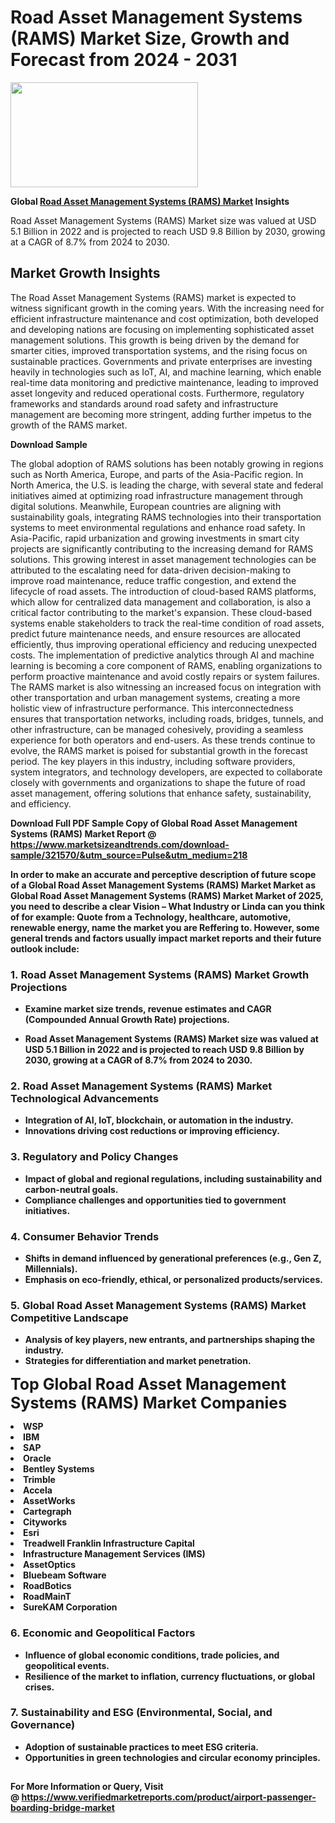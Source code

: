 <H1>Road Asset Management Systems (RAMS) Market Size, Growth and Forecast from 2024 - 2031</H1><img class="aligncenter size-medium wp-image-584254" src="https://thirdeyenews.in/wp-content/uploads/2024/09/Global-Market-Research-300x168.jpeg" alt="" width="300" height="168" /><p><strong>Global&nbsp;<a href="https://www.marketsizeandtrends.com/download-sample/321570/&amp;utm_source=Pulse&amp;utm_medium=218">Road Asset Management Systems (RAMS) Market</a> Insights</strong></p><p>Road Asset Management Systems (RAMS) Market size was valued at USD 5.1 Billion in 2022 and is projected to reach USD 9.8 Billion by 2030, growing at a CAGR of 8.7% from 2024 to 2030.</p><p><h2>Market Growth Insights</h2> <p>The Road Asset Management Systems (RAMS) market is expected to witness significant growth in the coming years. With the increasing need for efficient infrastructure maintenance and cost optimization, both developed and developing nations are focusing on implementing sophisticated asset management solutions. This growth is being driven by the demand for smarter cities, improved transportation systems, and the rising focus on sustainable practices. Governments and private enterprises are investing heavily in technologies such as IoT, AI, and machine learning, which enable real-time data monitoring and predictive maintenance, leading to improved asset longevity and reduced operational costs. Furthermore, regulatory frameworks and standards around road safety and infrastructure management are becoming more stringent, adding further impetus to the growth of the RAMS market.</p> <p><strong>Download Sample</strong></p> <p>The global adoption of RAMS solutions has been notably growing in regions such as North America, Europe, and parts of the Asia-Pacific region. In North America, the U.S. is leading the charge, with several state and federal initiatives aimed at optimizing road infrastructure management through digital solutions. Meanwhile, European countries are aligning with sustainability goals, integrating RAMS technologies into their transportation systems to meet environmental regulations and enhance road safety. In Asia-Pacific, rapid urbanization and growing investments in smart city projects are significantly contributing to the increasing demand for RAMS solutions. This growing interest in asset management technologies can be attributed to the escalating need for data-driven decision-making to improve road maintenance, reduce traffic congestion, and extend the lifecycle of road assets. The introduction of cloud-based RAMS platforms, which allow for centralized data management and collaboration, is also a critical factor contributing to the market's expansion. These cloud-based systems enable stakeholders to track the real-time condition of road assets, predict future maintenance needs, and ensure resources are allocated efficiently, thus improving operational efficiency and reducing unexpected costs. The implementation of predictive analytics through AI and machine learning is becoming a core component of RAMS, enabling organizations to perform proactive maintenance and avoid costly repairs or system failures. The RAMS market is also witnessing an increased focus on integration with other transportation and urban management systems, creating a more holistic view of infrastructure performance. This interconnectedness ensures that transportation networks, including roads, bridges, tunnels, and other infrastructure, can be managed cohesively, providing a seamless experience for both operators and end-users. As these trends continue to evolve, the RAMS market is poised for substantial growth in the forecast period. The key players in this industry, including software providers, system integrators, and technology developers, are expected to collaborate closely with governments and organizations to shape the future of road asset management, offering solutions that enhance safety, sustainability, and efficiency. <p><strong></p><p><span class=""><strong>Download Full PDF Sample Copy of Global Road Asset Management Systems (RAMS) Market Report</strong> @ <a href="https://www.marketsizeandtrends.com/download-sample/321570/&amp;utm_source=Pulse&amp;utm_medium=218" target="_blank">https://www.marketsizeandtrends.com/download-sample/321570/&amp;utm_source=Pulse&amp;utm_medium=218</a></span></p><p>In order to make an accurate and perceptive description of future scope of a Global&nbsp;Road Asset Management Systems (RAMS) Market Market as Global&nbsp;Road Asset Management Systems (RAMS) Market Market of 2025, you need to describe a clear Vision &ndash; What Industry or Linda can you think of for example: Quote from a Technology, healthcare, automotive, renewable energy, name the market you are Reffering to. However, some general trends and factors usually impact market reports and their future outlook include:</p><h3>1.&nbsp;<strong>Road Asset Management Systems (RAMS) Market Growth Projections</strong></h3><ul><li>Examine market size trends, revenue estimates and CAGR (Compounded Annual Growth Rate) projections.</li><li><p>Road Asset Management Systems (RAMS) Market size was valued at USD 5.1 Billion in 2022 and is projected to reach USD 9.8 Billion by 2030, growing at a CAGR of 8.7% from 2024 to 2030.</p></li></ul><h3>2.&nbsp;<strong>Road Asset Management Systems (RAMS) Market Technological Advancements</strong></h3><ul><li>Integration of AI, IoT, blockchain, or automation in the industry.</li><li>Innovations driving cost reductions or improving efficiency.</li></ul><h3>3.&nbsp;<strong>Regulatory and Policy Changes</strong></h3><ul><li>Impact of global and regional regulations, including sustainability and carbon-neutral goals.</li><li>Compliance challenges and opportunities tied to government initiatives.</li></ul><h3>4.&nbsp;<strong>Consumer Behavior Trends</strong></h3><ul><li>Shifts in demand influenced by generational preferences (e.g., Gen Z, Millennials).</li><li>Emphasis on eco-friendly, ethical, or personalized products/services.</li></ul><h3>5.&nbsp;<strong>Global Road Asset Management Systems (RAMS) Market Competitive Landscape</strong></h3><ul><li>Analysis of key players, new entrants, and partnerships shaping the industry.</li><li>Strategies for differentiation and market penetration.</li></ul><p data-pm-slice="1 1 []"><span style="color: inherit; font-family: inherit; font-size: 25px;">Top Global Road Asset Management Systems (RAMS) Market Companies</span></p><div class="" data-test-id=""><p><li>WSP</li><li> IBM</li><li> SAP</li><li> Oracle</li><li> Bentley Systems</li><li> Trimble</li><li> Accela</li><li> AssetWorks</li><li> Cartegraph</li><li> Cityworks</li><li> Esri</li><li> Treadwell Franklin Infrastructure Capital</li><li> Infrastructure Management Services (IMS)</li><li> AssetOptics</li><li> Bluebeam Software</li><li> RoadBotics</li><li> RoadMainT</li><li> SureKAM Corporation</li></p></div><h3>6.&nbsp;<strong>Economic and Geopolitical Factors</strong></h3><ul><li>Influence of global economic conditions, trade policies, and geopolitical events.</li><li>Resilience of the market to inflation, currency fluctuations, or global crises.</li></ul><h3>7.&nbsp;<strong>Sustainability and ESG (Environmental, Social, and Governance)</strong></h3><ul><li>Adoption of sustainable practices to meet ESG criteria.</li><li>Opportunities in green technologies and circular economy principles.</li></ul><h2><strong style="font-size: 14px;">For More Information or Query, Visit @&nbsp;</strong><a style="background-color: #ffffff; font-size: 14px;" href="https://www.marketsizeandtrends.com/report/road-asset-management-systems-rams-market/" target="_blank">https://www.verifiedmarketreports.com/product/airport-passenger-boarding-bridge-market</a></h2>
